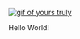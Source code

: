 [![gif of yours truly](https://steamuserimages-a.akamaihd.net/ugc/1797494356464270471/7B4C82001E3A6024D0A4ABDC139304B9B10991D3/?imw=5000&imh=5000&ima=fit&impolicy=Letterbox&imcolor=%23000000&letterbox=false)](https://omoorion.github.io/threejseffects/)

Hello World!
